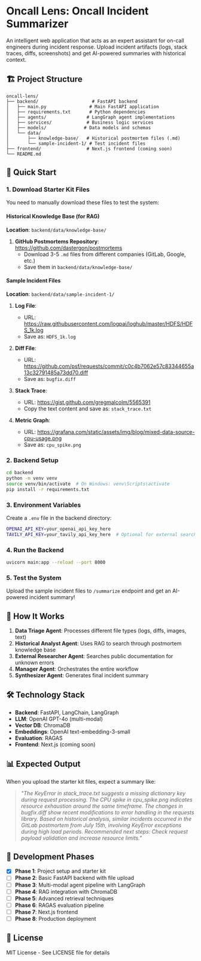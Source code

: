 # Oncall Lens: Oncall Incident Summarizer

An intelligent web application that acts as an expert assistant for on-call engineers during incident response. Upload incident artifacts (logs, stack traces, diffs, screenshots) and get AI-powered summaries with historical context.

## 🏗️ Project Structure

```
oncall-lens/
├── backend/                    # FastAPI backend
│   ├── main.py                # Main FastAPI application
│   ├── requirements.txt       # Python dependencies
│   ├── agents/               # LangGraph agent implementations
│   ├── services/             # Business logic services
│   ├── models/              # Data models and schemas
│   └── data/
│       ├── knowledge-base/   # Historical postmortem files (.md)
│       └── sample-incident-1/ # Test incident files
├── frontend/                 # Next.js frontend (coming soon)
└── README.md
```

## 🚀 Quick Start

### 1. Download Starter Kit Files

You need to manually download these files to test the system:

#### Historical Knowledge Base (for RAG)
**Location**: `backend/data/knowledge-base/`

1. **GitHub Postmortems Repository**: https://github.com/dastergon/postmortems
   - Download 3-5 `.md` files from different companies (GitLab, Google, etc.)
   - Save them in `backend/data/knowledge-base/`

#### Sample Incident Files  
**Location**: `backend/data/sample-incident-1/`

1. **Log File**: 
   - URL: https://raw.githubusercontent.com/logpai/loghub/master/HDFS/HDFS_1k.log
   - Save as: `HDFS_1k.log`

2. **Diff File**:
   - URL: https://github.com/psf/requests/commit/c0c4b7062e57c83344655a13c32791485a73dd70.diff
   - Save as: `bugfix.diff`

3. **Stack Trace**:
   - URL: https://gist.github.com/gregmalcolm/5565391
   - Copy the text content and save as: `stack_trace.txt`

4. **Metric Graph**:
   - URL: https://grafana.com/static/assets/img/blog/mixed-data-source-cpu-usage.png
   - Save as: `cpu_spike.png`

### 2. Backend Setup

```bash
cd backend
python -m venv venv
source venv/bin/activate  # On Windows: venv\Scripts\activate
pip install -r requirements.txt
```

### 3. Environment Variables

Create a `.env` file in the backend directory:

```bash
OPENAI_API_KEY=your_openai_api_key_here
TAVILY_API_KEY=your_tavily_api_key_here  # Optional for external search
```

### 4. Run the Backend

```bash
uvicorn main:app --reload --port 8000
```

### 5. Test the System

Upload the sample incident files to `/summarize` endpoint and get an AI-powered incident summary!

## 🧠 How It Works

1. **Data Triage Agent**: Processes different file types (logs, diffs, images, text)
2. **Historical Analyst Agent**: Uses RAG to search through postmortem knowledge base
3. **External Researcher Agent**: Searches public documentation for unknown errors
4. **Manager Agent**: Orchestrates the entire workflow
5. **Synthesizer Agent**: Generates final incident summary

## 🛠️ Technology Stack

- **Backend**: FastAPI, LangChain, LangGraph
- **LLM**: OpenAI GPT-4o (multi-modal)
- **Vector DB**: ChromaDB
- **Embeddings**: OpenAI text-embedding-3-small
- **Evaluation**: RAGAS
- **Frontend**: Next.js (coming soon)

## 📊 Expected Output

When you upload the starter kit files, expect a summary like:

> *"The KeyError in stack_trace.txt suggests a missing dictionary key during request processing. The CPU spike in cpu_spike.png indicates resource exhaustion around the same timeframe. The changes in bugfix.diff show recent modifications to error handling in the requests library. Based on historical analysis, similar incidents occurred in the GitLab postmortem from July 15th, involving KeyError exceptions during high load periods. Recommended next steps: Check request payload validation and increase resource limits."*

## 🎯 Development Phases

- [x] **Phase 1**: Project setup and starter kit
- [ ] **Phase 2**: Basic FastAPI backend with file upload
- [ ] **Phase 3**: Multi-modal agent pipeline with LangGraph
- [ ] **Phase 4**: RAG integration with ChromaDB
- [ ] **Phase 5**: Advanced retrieval techniques
- [ ] **Phase 6**: RAGAS evaluation pipeline
- [ ] **Phase 7**: Next.js frontend
- [ ] **Phase 8**: Production deployment

## 📝 License

MIT License - See LICENSE file for details
